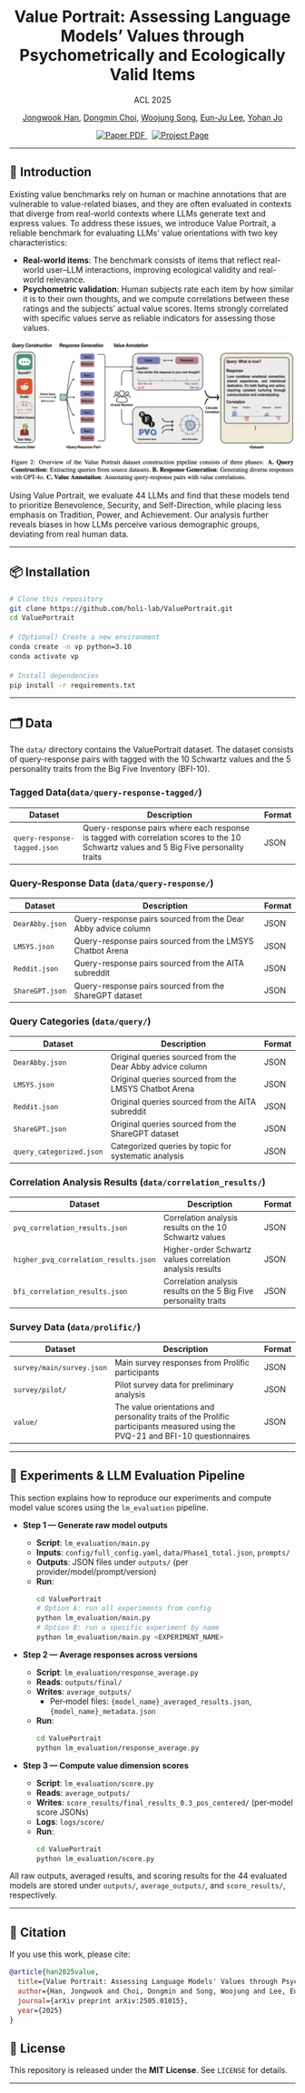<p align="center">
  <h1 align="center">Value Portrait: Assessing Language Models’ Values through Psychometrically and Ecologically Valid Items</h1>
  <p align="center">
    ACL 2025
  </p>
  <p align="center">
    <a href="https://jongwook-han.github.io/">Jongwook Han</a>,
    <a href="https://scholar.google.com/citations?user=9AlW_GAAAAAJ&hl=ko">Dongmin Choi</a>,
    <a href="https://github.com/opusdeisong">Woojung Song</a>,
    <a href="https://scholar.google.com/citations?user=LPVWCwsAAAAJ&hl=ko&oi=ao">Eun-Ju Lee</a>,
    <a href="https://yohanjo.github.io/">Yohan Jo</a></span>
  </p>
  <p align="center">
    <a href="https://arxiv.org/pdf/2505.01015">
      <img src='https://img.shields.io/badge/Paper-PDF-red?style=flat&logo=arXiv&logoColor=red' alt='Paper PDF'>
    </a>
    <a href='https://holi-lab.github.io/ValuePortrait/' style='padding-left: 0.5rem;'>
      <img src='https://img.shields.io/badge/Project-Page-blue?style=flat&logo=Google%20chrome&logoColor=blue' alt='Project Page'>
    </a>
  </p>
</p>

---

## 🧭 Introduction

Existing value benchmarks rely on human or machine annotations that are vulnerable to value-related biases, and they are often evaluated in contexts that diverge from real-world contexts where LLMs generate text and express values. To address these issues, we introduce Value Portrait, a reliable benchmark for evaluating LLMs’ value orientations with two key characteristics:

- **Real-world items**: The benchmark consists of items that reflect real-world user–LLM interactions, improving ecological validity and real-world relevance.
- **Psychometric validation**: Human subjects rate each item by how similar it is to their own thoughts, and we compute correlations between these ratings and the subjects’ actual value scores. Items strongly correlated with specific values serve as reliable indicators for assessing those values.

![Overview of the Value Portrait benchmark](assets/Overview.png)

Using Value Portrait, we evaluate 44 LLMs and find that these models tend to prioritize Benevolence, Security, and Self-Direction, while placing less emphasis on Tradition, Power, and Achievement. Our analysis further reveals biases in how LLMs perceive various demographic groups, deviating from real human data.

---

## 📦 Installation

```bash
# Clone this repository
git clone https://github.com/holi-lab/ValuePortrait.git
cd ValuePortrait

# (Optional) Create a new environment
conda create -n vp python=3.10
conda activate vp

# Install dependencies
pip install -r requirements.txt
```
---

## 🗂️ Data

The `data/` directory contains the ValuePortrait dataset. The dataset consists of query-response pairs with tagged with the 10 Schwartz values and the 5 personality traits from the Big Five Inventory (BFI-10).

### Tagged Data(`data/query-response-tagged/`)

| Dataset | Description | Format |
|---------|-------------|---------|
| `query-response-tagged.json` | Query-response pairs where each response is tagged with correlation scores to the 10 Schwartz values and 5 Big Five personality traits | JSON |

### Query-Response Data (`data/query-response/`)

| Dataset | Description | Format |
|---------|-------------|---------|
| `DearAbby.json` | Query-response pairs sourced from the Dear Abby advice column | JSON |
| `LMSYS.json` | Query-response pairs sourced from the LMSYS Chatbot Arena | JSON |
| `Reddit.json` | Query-response pairs sourced from the AITA subreddit | JSON |
| `ShareGPT.json` | Query-response pairs sourced from the ShareGPT dataset | JSON |

### Query Categories (`data/query/`)
| Dataset | Description | Format |
|---------|-------------|---------|
| `DearAbby.json` | Original queries sourced from the Dear Abby advice column | JSON |
| `LMSYS.json` | Original queries sourced from the LMSYS Chatbot Arena | JSON |
| `Reddit.json` | Original queries sourced from the AITA subreddit | JSON |
| `ShareGPT.json` | Original queries sourced from the ShareGPT dataset | JSON |
| `query_categorized.json` | Categorized queries by topic for systematic analysis | JSON |

### Correlation Analysis Results (`data/correlation_results/`)

| Dataset | Description | Format |
|---------|-------------|---------|
| `pvq_correlation_results.json` | Correlation analysis results on the 10 Schwartz values | JSON |
| `higher_pvq_correlation_results.json` | Higher-order Schwartz values correlation analysis results | JSON |
| `bfi_correlation_results.json` | Correlation analysis results on the 5 Big Five personality traits | JSON |

### Survey Data (`data/prolific/`)

| Dataset | Description | Format |
|---------|-------------|---------|
| `survey/main/survey.json` | Main survey responses from Prolific participants | JSON |
| `survey/pilot/` | Pilot survey data for preliminary analysis | JSON |
| `value/` | The value orientations and personality traits of the Prolific participants measured using the PVQ-21 and BFI-10 questionnaires | JSON |

---

## 🧪 Experiments & LLM Evaluation Pipeline

This section explains how to reproduce our experiments and compute model value scores using the `lm_evaluation` pipeline.

- **Step 1 — Generate raw model outputs**
  - **Script**: `lm_evaluation/main.py`
  - **Inputs**: `config/full_config.yaml`, `data/Phase1_total.json`, `prompts/`
  - **Outputs**: JSON files under `outputs/` (per provider/model/prompt/version)
  - **Run**:
    ```bash
    cd ValuePortrait
    # Option A: run all experiments from config
    python lm_evaluation/main.py
    # Option B: run a specific experiment by name
    python lm_evaluation/main.py <EXPERIMENT_NAME>
    ```

- **Step 2 — Average responses across versions**
  - **Script**: `lm_evaluation/response_average.py`
  - **Reads**: `outputs/final/`
  - **Writes**: `average_outputs/`
    - Per‑model files: `{model_name}_averaged_results.json`, `{model_name}_metadata.json`
  - **Run**:
    ```bash
    cd ValuePortrait
    python lm_evaluation/response_average.py
    ```

- **Step 3 — Compute value dimension scores**
  - **Script**: `lm_evaluation/score.py`
  - **Reads**: `average_outputs/`
  - **Writes**: `score_results/final_results_0.3_pos_centered/` (per‑model score JSONs)
  - **Logs**: `logs/score/`
  - **Run**:
    ```bash
    cd ValuePortrait
    python lm_evaluation/score.py
    ```

All raw outputs, averaged results, and scoring results for the 44 evaluated models are stored under `outputs/`, `average_outputs/`, and `score_results/`, respectively.

---

## 🧾 Citation

If you use this work, please cite:

```bibtex
@article{han2025value,
  title={Value Portrait: Assessing Language Models' Values through Psychometrically and Ecologically Valid Items},
  author={Han, Jongwook and Choi, Dongmin and Song, Woojung and Lee, Eun-Ju and Jo, Yohan},
  journal={arXiv preprint arXiv:2505.01015},
  year={2025}
}
```

## 🔑 License

This repository is released under the **MIT License**. See `LICENSE` for details.

---